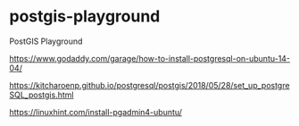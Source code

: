 # postgis-playground
 PostGIS Playground
 
 https://www.godaddy.com/garage/how-to-install-postgresql-on-ubuntu-14-04/
 
 https://kitcharoenp.github.io/postgresql/postgis/2018/05/28/set_up_postgreSQL_postgis.html
 
 https://linuxhint.com/install-pgadmin4-ubuntu/
